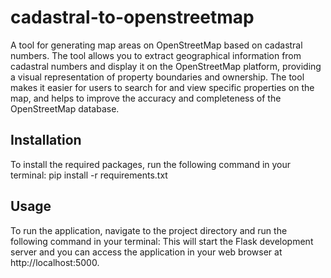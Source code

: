 # cadastral-to-openstreetmap
A tool for generating map areas on OpenStreetMap based on cadastral numbers. The tool allows you to extract geographical information from cadastral numbers and display it on the OpenStreetMap platform, providing a visual representation of property boundaries and ownership. The tool makes it easier for users to search for and view specific properties on the map, and helps to improve the accuracy and completeness of the OpenStreetMap database.

## Installation

To install the required packages, run the following command in your terminal:
pip install -r requirements.txt

## Usage

To run the application, navigate to the project directory and run the following command in your terminal:
This will start the Flask development server and you can access the application in your web browser at http://localhost:5000.

